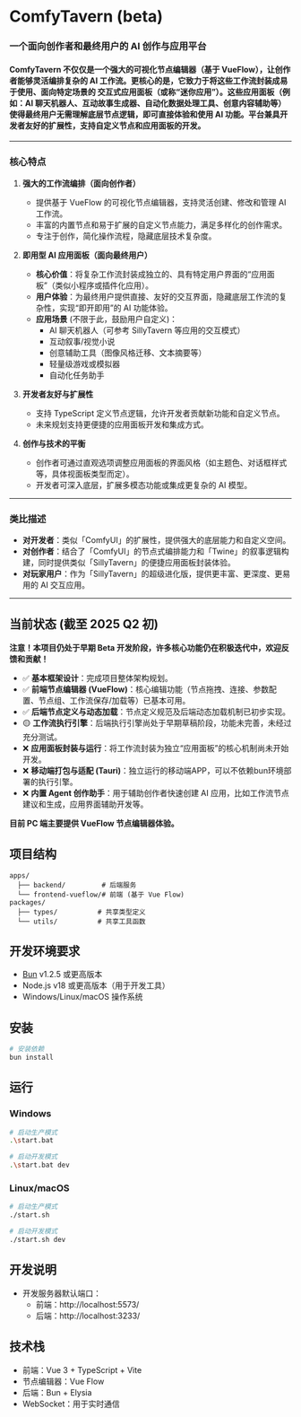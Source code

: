 # ComfyTavern (beta)

### 一个面向创作者和最终用户的 AI 创作与应用平台

#### ComfyTavern 不仅仅是一个强大的可视化节点编辑器（基于 VueFlow），让创作者能够灵活编排复杂的 AI 工作流。更核心的是，它致力于将这些工作流封装成易于使用、面向特定场景的 **交互式应用面板（或称“迷你应用”）**。这些应用面板（例如：AI 聊天机器人、互动故事生成器、自动化数据处理工具、创意内容辅助等）使得最终用户无需理解底层节点逻辑，即可直接体验和使用 AI 功能。平台兼具开发者友好的扩展性，支持自定义节点和应用面板的开发。

---

### **核心特点**

1.  **强大的工作流编排（面向创作者）**

    - 提供基于 VueFlow 的可视化节点编辑器，支持灵活创建、修改和管理 AI 工作流。
    - 丰富的内置节点和易于扩展的自定义节点能力，满足多样化的创作需求。
    - 专注于创作，简化操作流程，隐藏底层技术复杂度。

2.  **即用型 AI 应用面板（面向最终用户）**

    - **核心价值**：将复杂工作流封装成独立的、具有特定用户界面的“应用面板”（类似小程序或插件化应用）。
    - **用户体验**：为最终用户提供直接、友好的交互界面，隐藏底层工作流的复杂性，实现“即开即用”的 AI 功能体验。
    - **应用场景** (不限于此，鼓励用户自定义)：
      - AI 聊天机器人（可参考 SillyTavern 等应用的交互模式）
      - 互动叙事/视觉小说
      - 创意辅助工具（图像风格迁移、文本摘要等）
      - 轻量级游戏或模拟器
      - 自动化任务助手

3.  **开发者友好与扩展性**

    - 支持 TypeScript 定义节点逻辑，允许开发者贡献新功能和自定义节点。
    - 未来规划支持更便捷的应用面板开发和集成方式。

4.  **创作与技术的平衡**
    - 创作者可通过直观选项调整应用面板的界面风格（如主题色、对话框样式等，具体视面板类型而定）。
    - 开发者可深入底层，扩展多模态功能或集成更复杂的 AI 模型。

---

### **类比描述**

- **对开发者**：类似「ComfyUI」的扩展性，提供强大的底层能力和自定义空间。
- **对创作者**：结合了「ComfyUI」的节点式编排能力和「Twine」的叙事逻辑构建，同时提供类似「SillyTavern」的便捷应用面板封装体验。
- **对玩家用户**：作为「SillyTavern」的超级进化版，提供更丰富、更深度、更易用的 AI 交互应用。

---

## 当前状态 (截至 2025 Q2 初)

**注意！本项目仍处于早期 Beta 开发阶段，许多核心功能仍在积极迭代中，欢迎反馈和贡献！**

- ✅ **基本框架设计**：完成项目整体架构规划。
- ✅ **前端节点编辑器 (VueFlow)**：核心编辑功能（节点拖拽、连接、参数配置、节点组、工作流保存/加载等）已基本可用。
- ✅ **后端节点定义与动态加载**：节点定义规范及后端动态加载机制已初步实现。
- 🟡 **工作流执行引擎**：后端执行引擎尚处于早期草稿阶段，功能未完善，未经过充分测试。
- ❌ **应用面板封装与运行**：将工作流封装为独立“应用面板”的核心机制尚未开始开发。
- ❌ **移动端打包与适配 (Tauri)**：独立运行的移动端APP，可以不依赖bun环境部署的执行引擎。
- ❌ **内置 Agent 创作助手**：用于辅助创作者快速创建 AI 应用，比如工作流节点建议和生成，应用界面辅助开发等。

**目前 PC 端主要提供 VueFlow 节点编辑器体验。**

## 项目结构

```
apps/
  ├── backend/         # 后端服务
  └── frontend-vueflow/# 前端 (基于 Vue Flow)
packages/
  ├── types/          # 共享类型定义
  └── utils/          # 共享工具函数
```

## 开发环境要求

- [Bun](https://bun.sh) v1.2.5 或更高版本
- Node.js v18 或更高版本（用于开发工具）
- Windows/Linux/macOS 操作系统

## 安装

```bash
# 安装依赖
bun install
```

## 运行

### Windows

```bash
# 启动生产模式
.\start.bat

# 启动开发模式
.\start.bat dev
```

### Linux/macOS

```bash
# 启动生产模式
./start.sh

# 启动开发模式
./start.sh dev
```

## 开发说明

- 开发服务器默认端口：
  - 前端：http://localhost:5573/
  - 后端：http://localhost:3233/

## 技术栈

- 前端：Vue 3 + TypeScript + Vite
- 节点编辑器：Vue Flow
- 后端：Bun + Elysia
- WebSocket：用于实时通信
